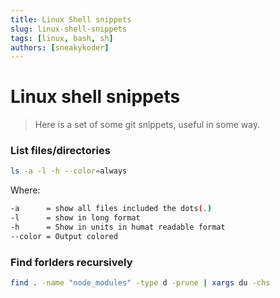 ```yaml
---
title: Linux Shell snippets
slug: linux-shell-snippets
tags: [linux, bash, sh]
authors: [sneakykoder]
---
```

# Linux shell snippets
> Here is a set of some git snippets, useful in some way.

### List files/directories
```bash
ls -a -l -h --color=always
```
Where:
```bash
-a      = show all files included the dots(.)
-l      = show in long format
-h      = Show in units in humat readable format
--color = Output colored
```

### Find forlders recursively
```bash
find . -name "node_modules" -type d -prune | xargs du -chs
```
